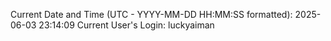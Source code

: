 Current Date and Time (UTC - YYYY-MM-DD HH:MM:SS formatted): 2025-06-03 23:14:09
Current User's Login: luckyaiman
